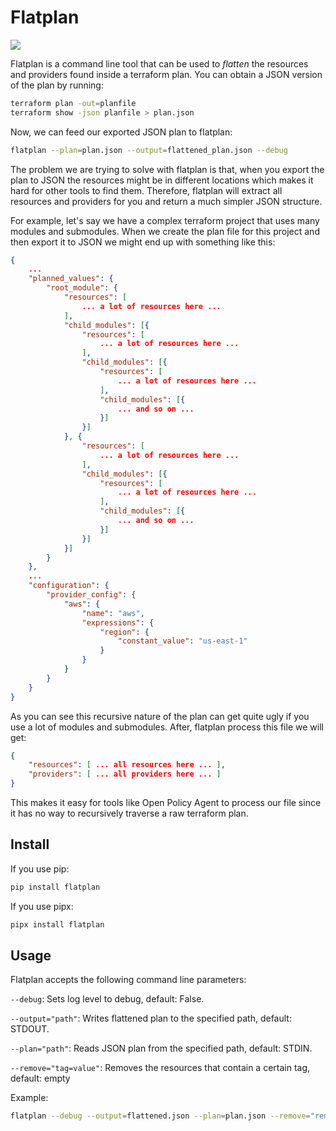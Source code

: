 # Flatplan


![](https://github.com/egonbraun/flatplan/workflows/CI/badge.svg)

Flatplan is a command line tool that can be used to *flatten* the resources and providers found inside a terraform plan.
You can obtain a JSON version of the plan by running:

```bash
terraform plan -out=planfile
terraform show -json planfile > plan.json
```

Now, we can feed our exported JSON plan to flatplan:

```bash
flatplan --plan=plan.json --output=flattened_plan.json --debug
```

The problem we are trying to solve with flatplan is that, when you export the plan to JSON the resources might be in
different locations which makes it hard for other tools to find them. Therefore, flatplan will extract all resources and
providers for you and return a much simpler JSON structure.

For example, let's say we have a complex terraform project that uses many modules and submodules. When we create the
plan file for this project and then export it to JSON we might end up with something like this:

```json
{
    ...
    "planned_values": {
        "root_module": {
            "resources": [
                ... a lot of resources here ...
            ],
            "child_modules": [{
                "resources": [
                    ... a lot of resources here ...
                ],
                "child_modules": [{
                    "resources": [
                        ... a lot of resources here ...
                    ],
                    "child_modules": [{
                        ... and so on ...
                    }]
                }]
            }, {
                "resources": [
                    ... a lot of resources here ...
                ],
                "child_modules": [{
                    "resources": [
                        ... a lot of resources here ...
                    ],
                    "child_modules": [{
                        ... and so on ...
                    }]
                }]
            }]
        }
    },
    ...
    "configuration": {
        "provider_config": {
            "aws": {
                "name": "aws",
                "expressions": {
                    "region": {
                        "constant_value": "us-east-1"
                    }
                }
            }
        }
    }
}
```

As you can see this recursive nature of the plan can get quite ugly if you use a lot of modules and submodules. After,
flatplan process this file we will get:

```json
{
    "resources": [ ... all resources here ... ],
    "providers": [ ... all providers here ... ]
}
```

This makes it easy for tools like Open Policy Agent to process our file since it has no way to recursively traverse a
raw terraform plan.

## Install


If you use pip:

```bash
pip install flatplan
```

If you use pipx:

```bash
pipx install flatplan
```

## Usage

Flatplan accepts the following command line parameters:

`--debug`: Sets log level to debug, default: False.

`--output="path"`: Writes flattened plan to the specified path, default: STDOUT.

`--plan="path"`: Reads JSON plan from the specified path, default: STDIN.

`--remove="tag=value"`: Removes the resources that contain a certain tag, default: empty

Example:

```bash
flatplan --debug --output=flattened.json --plan=plan.json --remove="remove=true"
```
